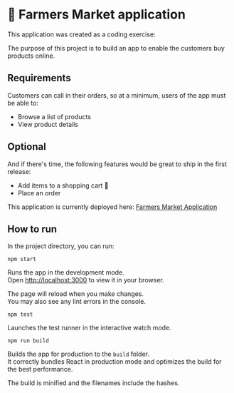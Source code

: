 # 🍎 Farmers Market application
This application was created as a coding exercise:

The purpose of this project is to build an app to enable the customers buy products online.

## Requirements
Customers can call in their orders, so at a minimum, users of the app must be able to:

* Browse a list of products
* View product details

## Optional
And if there's time, the following features would be great to ship in the first release:

* Add items to a shopping cart 🛒
* Place an order

This application is currently deployed here: [Farmers Market Application](http://3.227.8.130/farmers_market/)



## How to run

In the project directory, you can run:

`npm start`

Runs the app in the development mode.\
Open [http://localhost:3000](http://localhost:3000) to view it in your browser.

The page will reload when you make changes.\
You may also see any lint errors in the console.

`npm test`

Launches the test runner in the interactive watch mode.

`npm run build`

Builds the app for production to the `build` folder.\
It correctly bundles React in production mode and optimizes the build for the best performance.

The build is minified and the filenames include the hashes.


